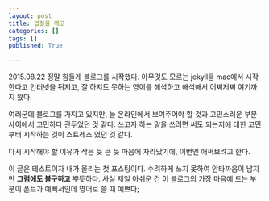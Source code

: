 ```yaml
---
layout: post
title: 껍질을 깨고
categories: []
tags: []
published: True

---
```


<p>
2015.08.22 정말 힘들게 블로그를 시작했다.
아무것도 모르는 jekyll을 mac에서 시작한다고 인터넷을 뒤지고, 잘 하지도 못하는 영어를 해석하고 해석해서 어찌저찌 여기까지 왔다.

여러군데 블로그를 가지고 있지만,
늘 온라인에서 보여주어야 할 것과 고민스러운 부분 사이에서 고민하다 관두었던 것 같다.
쓰고자 하는 말을 쓰려면 써도 되는지에 대한 고민부터 시작하는 것이 스트레스 였던 것 같다.

다시 시작해야 할 이유가 작은 듯 큰 듯 마음에 자라났기에,
이번엔 애써보려고 한다.

이 글은 테스트이자 내가 올리는 첫 포스팅이다.
수려하게 쓰지 못하여 안타까움이 남지만 <strong>그럼에도 불구하고</strong> 뿌듯하다.
사실 제일 아쉬운 건 이 블로그의 가장 마음에 드는 부분이 폰트가 예뻐서인데 영어로 쓸 때 예쁘다;
</p>
